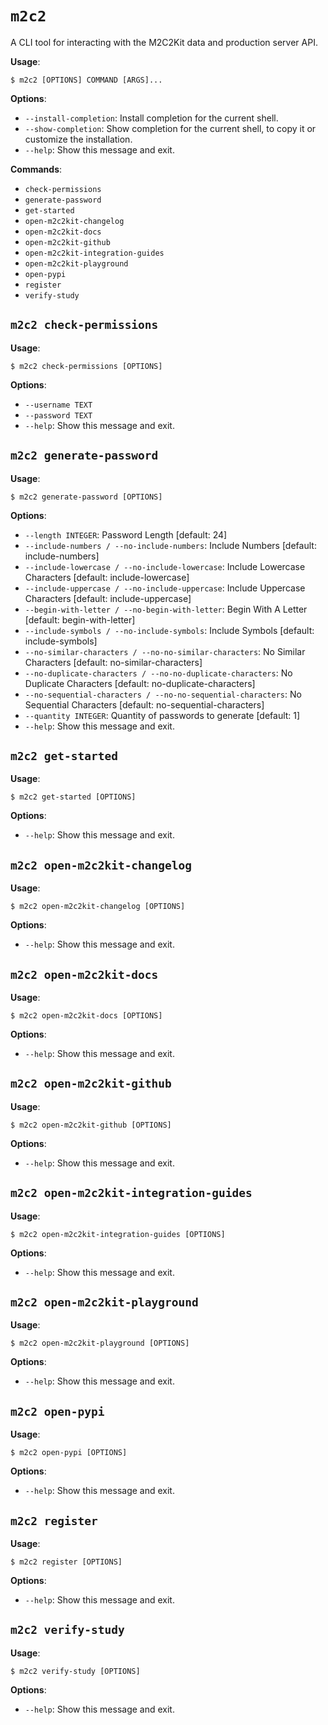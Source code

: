 # `m2c2`

A CLI tool for interacting with the M2C2Kit data and production server API.

**Usage**:

```console
$ m2c2 [OPTIONS] COMMAND [ARGS]...
```

**Options**:

* `--install-completion`: Install completion for the current shell.
* `--show-completion`: Show completion for the current shell, to copy it or customize the installation.
* `--help`: Show this message and exit.

**Commands**:

* `check-permissions`
* `generate-password`
* `get-started`
* `open-m2c2kit-changelog`
* `open-m2c2kit-docs`
* `open-m2c2kit-github`
* `open-m2c2kit-integration-guides`
* `open-m2c2kit-playground`
* `open-pypi`
* `register`
* `verify-study`

## `m2c2 check-permissions`

**Usage**:

```console
$ m2c2 check-permissions [OPTIONS]
```

**Options**:

* `--username TEXT`
* `--password TEXT`
* `--help`: Show this message and exit.

## `m2c2 generate-password`

**Usage**:

```console
$ m2c2 generate-password [OPTIONS]
```

**Options**:

* `--length INTEGER`: Password Length  [default: 24]
* `--include-numbers / --no-include-numbers`: Include Numbers  [default: include-numbers]
* `--include-lowercase / --no-include-lowercase`: Include Lowercase Characters  [default: include-lowercase]
* `--include-uppercase / --no-include-uppercase`: Include Uppercase Characters  [default: include-uppercase]
* `--begin-with-letter / --no-begin-with-letter`: Begin With A Letter  [default: begin-with-letter]
* `--include-symbols / --no-include-symbols`: Include Symbols  [default: include-symbols]
* `--no-similar-characters / --no-no-similar-characters`: No Similar Characters  [default: no-similar-characters]
* `--no-duplicate-characters / --no-no-duplicate-characters`: No Duplicate Characters  [default: no-duplicate-characters]
* `--no-sequential-characters / --no-no-sequential-characters`: No Sequential Characters  [default: no-sequential-characters]
* `--quantity INTEGER`: Quantity of passwords to generate  [default: 1]
* `--help`: Show this message and exit.

## `m2c2 get-started`

**Usage**:

```console
$ m2c2 get-started [OPTIONS]
```

**Options**:

* `--help`: Show this message and exit.

## `m2c2 open-m2c2kit-changelog`

**Usage**:

```console
$ m2c2 open-m2c2kit-changelog [OPTIONS]
```

**Options**:

* `--help`: Show this message and exit.

## `m2c2 open-m2c2kit-docs`

**Usage**:

```console
$ m2c2 open-m2c2kit-docs [OPTIONS]
```

**Options**:

* `--help`: Show this message and exit.

## `m2c2 open-m2c2kit-github`

**Usage**:

```console
$ m2c2 open-m2c2kit-github [OPTIONS]
```

**Options**:

* `--help`: Show this message and exit.

## `m2c2 open-m2c2kit-integration-guides`

**Usage**:

```console
$ m2c2 open-m2c2kit-integration-guides [OPTIONS]
```

**Options**:

* `--help`: Show this message and exit.

## `m2c2 open-m2c2kit-playground`

**Usage**:

```console
$ m2c2 open-m2c2kit-playground [OPTIONS]
```

**Options**:

* `--help`: Show this message and exit.

## `m2c2 open-pypi`

**Usage**:

```console
$ m2c2 open-pypi [OPTIONS]
```

**Options**:

* `--help`: Show this message and exit.

## `m2c2 register`

**Usage**:

```console
$ m2c2 register [OPTIONS]
```

**Options**:

* `--help`: Show this message and exit.

## `m2c2 verify-study`

**Usage**:

```console
$ m2c2 verify-study [OPTIONS]
```

**Options**:

* `--help`: Show this message and exit.
